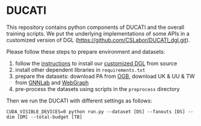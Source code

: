 # DUCATI

This repository contains python components of DUCATI and the overall training scripts.
We put the underlying implementations of some APIs in a customized version of DGL (https://github.com/CSLabor/DUCATI_dgl.git).

Please follow these steps to prepare environment and datasets:
1. follow the [instructions](https://docs.dgl.ai/install/index.html#install-from-source) to install our [customized DGL](https://github.com/CSLabor/DUCATI_dgl.git) from source  
2. install other dependent libraries in `requirements.txt`
3. prepare the datasets: download PA from [OGB](https://ogb.stanford.edu/docs/nodeprop/#ogbn-papers100M), download UK & UU & TW from [GNNLab](https://github.com/SJTU-IPADS/fgnn-artifacts) and [WebGraph](https://webgraph.di.unimi.it)
4. pre-process the datasets using scripts in the `preprocess` directory

Then we run the DUCATI with different settings as follows:
```
CUDA_VISIBLE_DEVICES=0 python run.py --dataset [DS] --fanouts [DS] --dim [DM] --total-budget [TB]
```
